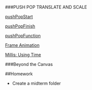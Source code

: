 ###PUSH POP TRANSLATE AND SCALE

[pushPopStart](https://github.com/zevenrodriguez/CIM540-640/blob/master/examples/p5Examples/week7/pushPopStart/sketch.js)

[pushPopFinish](https://github.com/zevenrodriguez/CIM540-640/blob/master/examples/p5Examples/week7/pushPopFinish/sketch.js)

[pushPopFunction](https://github.com/zevenrodriguez/CIM540-640/blob/master/examples/p5Examples/week7/pushPopFunction/sketch.js)


[Frame Animation](https://github.com/zevenrodriguez/CIM540-640/blob/master/examples/p5Examples/week7/frameAnimation/sketch.js)

[Millis: Using Time](https://github.com/zevenrodriguez/CIM540-640/blob/master/examples/p5Examples/week7/millis/sketch.js)





###Beyond the Canvas



##Homework

* Create a midterm folder


